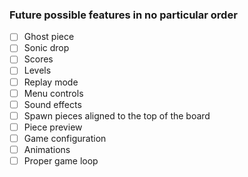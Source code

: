 ### Future possible features in no particular order

- [ ] Ghost piece
- [ ] Sonic drop
- [ ] Scores
- [ ] Levels
- [ ] Replay mode
- [ ] Menu controls
- [ ] Sound effects
- [ ] Spawn pieces aligned to the top of the board
- [ ] Piece preview
- [ ] Game configuration
- [ ] Animations
- [ ] Proper game loop
